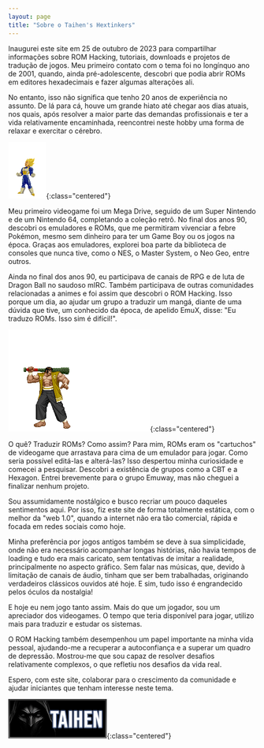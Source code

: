 ```yaml
---
layout: page
title: "Sobre o Taihen's Hextinkers"
---
```


Inaugurei este site em 25 de outubro de 2023 para compartilhar informações sobre ROM Hacking, tutoriais, downloads e projetos de tradução de jogos. Meu primeiro contato com o tema foi no longínquo ano de 2001, quando, ainda pré-adolescente, descobri que podia abrir ROMs em editores hexadecimais e fazer algumas alterações ali.

No entanto, isso não significa que tenho 20 anos de experiência no assunto. De lá para cá, houve um grande hiato até chegar aos dias atuais, nos quais, após resolver a maior parte das demandas profissionais e ter a vida relativamente encaminhada, reencontrei neste hobby uma forma de relaxar e exercitar o cérebro.

![Gif Vegeta queimando o KI](/img/misc/gif_vegeta.gif){:class="centered"}

Meu primeiro videogame foi um Mega Drive, seguido de um Super Nintendo e de um Nintendo 64, completando a coleção retrô. No final dos anos 90, descobri os emuladores e ROMs, que me permitiram vivenciar a febre Pokémon, mesmo sem dinheiro para ter um Game Boy ou os jogos na época. Graças aos emuladores, explorei boa parte da biblioteca de consoles que nunca tive, como o NES, o Master System, o Neo Geo, entre outros.

Ainda no final dos anos 90, eu participava de canais de RPG e de luta de Dragon Ball no saudoso mIRC. Também participava de outras comunidades relacionadas a animes e foi assim que descobri o ROM Hacking. Isso porque um dia, ao ajudar um grupo a traduzir um mangá, diante de uma dúvida que tive, um conhecido da época, de apelido EmuX, disse: "Eu traduzo ROMs. Isso sim é difícil!".

![Gif Smackdown](/img/misc/gif_smackdown.gif){:class="centered"}

O quê? Traduzir ROMs? Como assim? Para mim, ROMs eram os "cartuchos" de videogame que arrastava para cima de um emulador para jogar. Como seria possível editá-las e alterá-las? Isso despertou minha curiosidade e comecei a pesquisar. Descobri a existência de grupos como a CBT e a Hexagon. Entrei brevemente para o grupo Emuway, mas não cheguei a finalizar nenhum projeto.

Sou assumidamente nostálgico e busco recriar um pouco daqueles sentimentos aqui. Por isso, fiz este site de forma totalmente estática, com o melhor da "web 1.0", quando a internet não era tão comercial, rápida e focada em redes sociais como hoje.

Minha preferência por jogos antigos também se deve à sua simplicidade, onde não era necessário acompanhar longas histórias, não havia tempos de loading e tudo era mais caricato, sem tentativas de imitar a realidade, principalmente no aspecto gráfico. Sem falar nas músicas, que, devido à limitação de canais de áudio, tinham que ser bem trabalhadas, originando verdadeiros clássicos ouvidos até hoje. E sim, tudo isso é engrandecido pelos óculos da nostalgia!

E hoje eu nem jogo tanto assim. Mais do que um jogador, sou um apreciador dos videogames. O tempo que teria disponível para jogar, utilizo mais para traduzir e estudar os sistemas.

O ROM Hacking também desempenhou um papel importante na minha vida pessoal, ajudando-me a recuperar a autoconfiança e a superar um quadro de depressão. Mostrou-me que sou capaz de resolver desafios relativamente complexos, o que refletiu nos desafios da vida real.

Espero, com este site, colaborar para o crescimento da comunidade e ajudar iniciantes que tenham interesse neste tema.

![Taihen Ícone Clássico de sites de Rom Hacking](/img/misc/Taihen_ico.png){:class="centered"}